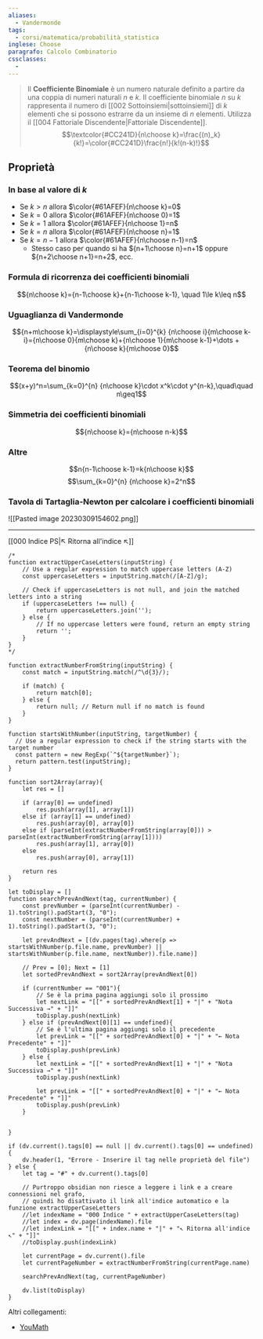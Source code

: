 ```yaml
---
aliases:
  - Vandermonde
tags:
  - corsi/matematica/probabilità_statistica
inglese: Choose
paragrafo: Calcolo Combinatorio
cssclasses:
  - 
---
```

>Il **Coefficiente Binomiale** è un numero naturale definito a partire da una coppia di numeri naturali $n$ e $k$. Il coefficiente binomiale $n$ su $k$ rappresenta il numero di [[002 Sottoinsiemi|sottoinsiemi]] di $k$ elementi che si possono estrarre da un insieme di $n$ elementi. Utilizza il [[004 Fattoriale Discendente|Fattoriale Discendente]].
>$$\textcolor{#CC241D}{n\choose k}=\frac{(n)_k}{k!}=\color{#CC241D}\frac{n!}{k!(n-k)!}$$

## Proprietà

### In base al valore di $k$
- Se $k>n$ allora $\color{#61AFEF}{n\choose k}=0$
- Se $k=0$ allora $\color{#61AFEF}{n\choose 0}=1$
- Se $k=1$ allora $\color{#61AFEF}{n\choose 1}=n$
- Se $k=n$ allora $\color{#61AFEF}{n\choose n}=1$
- Se $k=n-1$ allora $\color{#61AFEF}{n\choose n-1}=n$ 
	- Stesso caso per quando si ha ${n+1\choose n}=n+1$ oppure ${n+2\choose n+1}=n+2$, ecc.

### Formula di ricorrenza dei coefficienti binomiali
$${n\choose k}={n-1\choose k}+{n-1\choose k-1}, \quad 1\le k\leq n$$

### Uguaglianza di Vandermonde
$${n+m\choose k}=\displaystyle\sum_{i=0}^{k} {n\choose i}{m\choose k-i}={n\choose 0}{m\choose k}+{n\choose 1}{m\choose k-1}+\dots + {n\choose k}{m\choose 0}$$

### Teorema del binomio
$$(x+y)^n=\sum_{k=0}^{n} {n\choose k}\cdot x^k\cdot y^{n-k},\quad\quad n\geq1$$

### Simmetria dei coefficienti binomiali

$${n\choose k}={n\choose n-k}$$

### Altre
$$n{n-1\choose k-1}=k{n\choose k}$$
$$\sum_{k=0}^{n} {n\choose k}=2^n$$


### Tavola di Tartaglia-Newton per calcolare i coefficienti binomiali
![[Pasted image 20230309154602.png]]




___
[[000 Indice PS|↖ Ritorna all'indice ↖]]

```dataviewjs
/*
function extractUpperCaseLetters(inputString) {
	// Use a regular expression to match uppercase letters (A-Z)
	const uppercaseLetters = inputString.match(/[A-Z]/g);
	
	// Check if uppercaseLetters is not null, and join the matched letters into a string
	if (uppercaseLetters !== null) {
		return uppercaseLetters.join('');
	} else {
	    // If no uppercase letters were found, return an empty string
	    return '';
	}
}
*/

function extractNumberFromString(inputString) {
	const match = inputString.match(/^\d{3}/);
	
	if (match) {
		return match[0];
	} else {
		return null; // Return null if no match is found
	}
}

function startsWithNumber(inputString, targetNumber) {
  // Use a regular expression to check if the string starts with the target number
  const pattern = new RegExp(`^${targetNumber}`);
  return pattern.test(inputString);
}

function sort2Array(array){
	let res = []
	
	if (array[0] == undefined)
		res.push(array[1], array[1])
	else if (array[1] == undefined)
		res.push(array[0], array[0])
	else if (parseInt(extractNumberFromString(array[0])) > parseInt(extractNumberFromString(array[1])))
		res.push(array[1], array[0])
	else
		res.push(array[0], array[1])
	
	return res
}

let toDisplay = []
function searchPrevAndNext(tag, currentNumber) {
	const prevNumber = (parseInt(currentNumber) - 1).toString().padStart(3, "0");
	const nextNumber = (parseInt(currentNumber) + 1).toString().padStart(3, "0");
	
	let prevAndNext = [(dv.pages(tag).where(p => startsWithNumber(p.file.name, prevNumber) || startsWithNumber(p.file.name, nextNumber)).file.name)]
	
	// Prev = [0]; Next = [1]
	let sortedPrevAndNext = sort2Array(prevAndNext[0])
	
	if (currentNumber == "001"){ 
		// Se è la prima pagina aggiungi solo il prossimo
		let nextLink = "[[" + sortedPrevAndNext[1] + "|" + "Nota Successiva →" + "]]"
		toDisplay.push(nextLink)
	} else if (prevAndNext[0][1] == undefined){
		// Se è l'ultima pagina aggiungi solo il precedente
		let prevLink = "[[" + sortedPrevAndNext[0] + "|" + "← Nota Precedente" + "]]"
		toDisplay.push(prevLink)
	} else {
		let nextLink = "[[" + sortedPrevAndNext[1] + "|" + "Nota Successiva →" + "]]"
		toDisplay.push(nextLink)
		
		let prevLink = "[[" + sortedPrevAndNext[0] + "|" + "← Nota Precedente" + "]]"
		toDisplay.push(prevLink)
	}
	
	
}

if (dv.current().tags[0] == null || dv.current().tags[0] == undefined){
	dv.header(1, "Errore - Inserire il tag nelle proprietà del file")
} else {
	let tag = "#" + dv.current().tags[0]

	// Purtroppo obsidian non riesce a leggere i link e a creare connessioni nel grafo,
	// quindi ho disattivato il link all'indice automatico e la funzione extractUpperCaseLetters
	//let indexName = "000 Indice " + extractUpperCaseLetters(tag)
	//let index = dv.page(indexName).file
	//let indexLink = "[[" + index.name + "|" + "↖ Ritorna all'indice ↖" + "]]"
	//toDisplay.push(indexLink)
	
	let currentPage = dv.current().file
	let currentPageNumber = extractNumberFromString(currentPage.name)
	
	searchPrevAndNext(tag, currentPageNumber)
	
	dv.list(toDisplay)
}
```

Altri collegamenti: 
- [YouMath](https://www.youmath.it/lezioni/probabilita/calcolo-combinatorio/1515-coefficiente-binomiale.html)